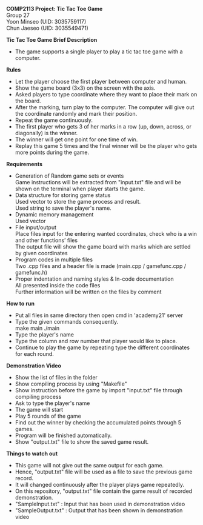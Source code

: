 **COMP2113 Project: Tic Tac Toe Game**  
Group 27  
Yoon Minseo (UID: 3035759117)  
Chun Jaeseo (UID: 3035549471)  

**Tic Tac Toe Game Brief Description**  
*	The game supports a single player to play a tic tac toe game with a computer.  

**Rules**  
* Let the player choose the first player between computer and human.  
* Show the game board (3x3) on the screen with the axis.  
* Asked players to type coordinate where they want to place their mark on the board.  
* After the marking, turn play to the computer. The computer will give out the coordinate randomly and mark their position.  
* Repeat the game continuously.  
* The first player who gets 3 of her marks in a row (up, down, across, or diagonally) is the winner.  
* The winner will get one point for one time of win.  
* Replay this game 5 times and the final winner will be the player who gets more points during the game.  

**Requirements**  
* Generation of Random game sets or events  
Game instructions will be extracted from "input.txt" file and will be shown on the terminal when player starts the game.
* Data structure for storing game status  
Used vector to store the game process and result.  
Used string to save the player's name.
* Dynamic memory management  
Used vector
* File input/output  
Place files input for the entering wanted coordinates, check who is a win and other functions’ files  
The output file will show the game board with marks which are settled by given coordinates  
* Program codes in multiple files  
Two .cpp files and a header file is made (main.cpp / gamefunc.cpp / gamefunc.h) 
* Proper indentation and naming styles & In-code documentation  
All presented inside the code files  
Further information will be written on the files by comment  

**How to run**  
* Put all files in same directory then open cmd in 'academy21' server
* Type the given commands consequently.  
make main
./main
* Type the player's name
* Type the column and row number that player would like to place.
* Continue to play the game by repeating type the different coordinates for each round.

**Demonstration Video**  
* Show the list of files in the folder
* Show compiling process by using "Makefile"
* Show instruction before the game by import "input.txt" file through compiling process
* Ask to type the player's name
* The game will start
* Play 5 rounds of the game
* Find out the winner by checking the accumulated points through 5 games.  
* Program will be finished automatically.  
* Show "output.txt" file to show the saved game result.

**Things to watch out**  
* This game will not give out the same output for each game.
* Hence, "output.txt" file will be used as a file to save the previous game record. 
* It will changed continuously after the player plays game repeatedly.
* On this repository, "output.txt" file contain the game result of recorded demonstration.
* "SampleInput.txt" : Input that has been used in demonstration video
* "SampleOutput.txt" : Output that has been shown in demonstration video
